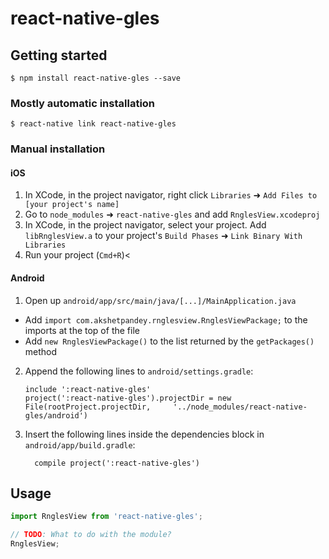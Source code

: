 # react-native-gles

## Getting started

`$ npm install react-native-gles --save`

### Mostly automatic installation

`$ react-native link react-native-gles`

### Manual installation


#### iOS

1. In XCode, in the project navigator, right click `Libraries` ➜ `Add Files to [your project's name]`
2. Go to `node_modules` ➜ `react-native-gles` and add `RnglesView.xcodeproj`
3. In XCode, in the project navigator, select your project. Add `libRnglesView.a` to your project's `Build Phases` ➜ `Link Binary With Libraries`
4. Run your project (`Cmd+R`)<

#### Android

1. Open up `android/app/src/main/java/[...]/MainApplication.java`
  - Add `import com.akshetpandey.rnglesview.RnglesViewPackage;` to the imports at the top of the file
  - Add `new RnglesViewPackage()` to the list returned by the `getPackages()` method
2. Append the following lines to `android/settings.gradle`:
  	```
  	include ':react-native-gles'
  	project(':react-native-gles').projectDir = new File(rootProject.projectDir, 	'../node_modules/react-native-gles/android')
  	```
3. Insert the following lines inside the dependencies block in `android/app/build.gradle`:
  	```
      compile project(':react-native-gles')
  	```


## Usage
```javascript
import RnglesView from 'react-native-gles';

// TODO: What to do with the module?
RnglesView;
```
